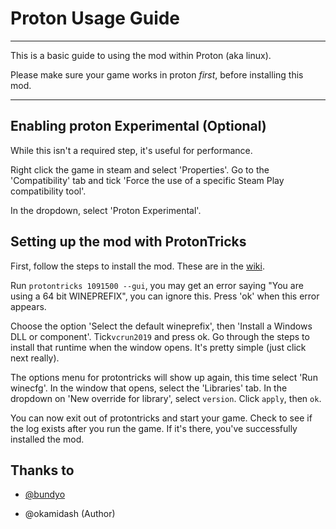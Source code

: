 # Proton Usage Guide

---

This is a basic guide to using the mod within Proton (aka linux).

Please make sure your game works in proton _first_, before installing this mod.

---

## Enabling proton Experimental (Optional)

While this isn't a required step, it's useful for performance.

Right click the game in steam and select 'Properties'. Go to the 'Compatibility' tab and tick 'Force the use of a specific Steam Play compatibility tool'. 

In the dropdown, select 'Proton Experimental'.

## Setting up the mod with ProtonTricks

First, follow the steps to install the mod. These are in the [wiki](https://github.com/yamashi/PerformanceOverhaulCyberpunk/wiki). 

Run `protontricks 1091500 --gui`, you may get an error saying "You are using a 64 bit WINEPREFIX", you can ignore this. Press 'ok' when this error appears.

Choose the option 'Select the default wineprefix', then 'Install a Windows DLL or component'. Tick`vcrun2019` and press ok. Go through the steps to install that runtime when the window opens. It's pretty simple (just click next really).

The options menu for protontricks will show up again, this time select 'Run winecfg'. In the window that opens, select the 'Libraries' tab. In the dropdown on 'New override for library', select `version`. Click `apply`, then `ok`.



You can now exit out of protontricks and start your game. Check to see if the log exists after you run the game. If it's there, you've successfully installed the mod. 

## Thanks to

- [@bundyo](https://github.com/bundyo)

- @okamidash (Author)


